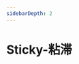 ```yaml
---
sidebarDepth: 2
---
```

# Sticky-粘滞

&nbsp;
<ClientOnly>
    <sticky-demo></sticky-demo>
    <sticky-attributes></sticky-attributes>
</ClientOnly>
